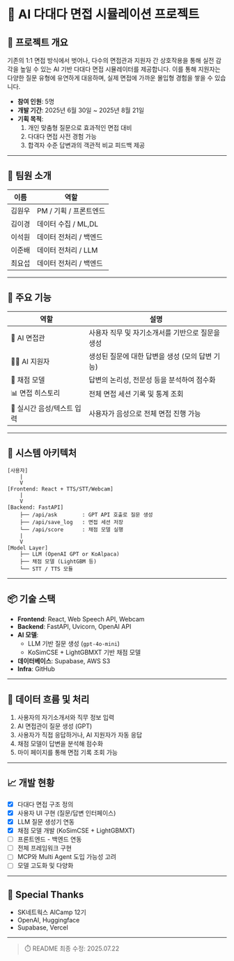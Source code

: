 # 🤖 AI 다대다 면접 시뮬레이션 프로젝트

## 📌 프로젝트 개요

기존의 1:1 면접 방식에서 벗어나, 다수의 면접관과 지원자 간 상호작용을 통해 실전 감각을 높일 수 있는 AI 기반 다대다 면접 시뮬레이터를 제공합니다. 이를 통해 지원자는 다양한 질문 유형에 유연하게 대응하며, 실제 면접에 가까운 몰입형 경험을 쌓을 수 있습니다.

- **참여 인원**: 5명  
- **개발 기간**: 2025년 6월 30일 ~ 2025년 8월 21일
- **기획 목적**:  
  1. 개인 맞춤형 질문으로 효과적인 면접 대비
  2. 다대다 면접 사전 경험 가능
  3. 합격자 수준 답변과의 객관적 비교 피드백 제공

---

## 🙋 팀원 소개

| 이름 | 역할 |
|------|------|
| 김원우 | PM / 기획 / 프론트엔드 | 
| 김이경 | 데이터 수집 / ML,DL |
| 이석원 | 데이터 전처리 / 백엔드 |
| 이준배 | 데이터 전처리 / LLM | 
| 최요섭 | 데이터 전처리 / 백엔드 | 

---

## 🧠 주요 기능

| 역할 | 설명 |
|------|------|
| 🎤 AI 면접관 | 사용자 직무 및 자기소개서를 기반으로 질문을 생성 |
| 🧑‍💼 AI 지원자 | 생성된 질문에 대한 답변을 생성 (모의 답변 기능) |
| 🧾 채점 모델 | 답변의 논리성, 전문성 등을 분석하여 점수화 |
| 📊 면접 히스토리 | 전체 면접 세션 기록 및 통계 조회 |
| 💬 실시간 음성/텍스트 입력 | 사용자가 음성으로 전체 면접 진행 가능 |

---

## 🧱 시스템 아키텍처

```
[사용자]
    |
    V
[Frontend: React + TTS/STT/Webcam] 
    |
    V
[Backend: FastAPI]
    ├── /api/ask        : GPT API 호출로 질문 생성
    ├── /api/save_log   : 면접 세션 저장
    └── /api/score      : 채점 모델 실행
    |
    V
[Model Layer]
    ├── LLM (OpenAI GPT or KoAlpaca)
    ├── 채점 모델 (LightGBM 등)
    └── STT / TTS 모듈
```

---

## 📦 기술 스택

- **Frontend**: React, Web Speech API, Webcam  
- **Backend**: FastAPI, Uvicorn, OpenAI API  
- **AI 모델**:  
  - LLM 기반 질문 생성 (`gpt-4o-mini`)  
  - KoSimCSE + LightGBMXT 기반 채점 모델  
- **데이터베이스**: Supabase, AWS S3 
- **Infra**: GitHub

---

## 🧪 데이터 흐름 및 처리

1. 사용자의 자기소개서와 직무 정보 입력  
2. AI 면접관이 질문 생성 (GPT)  
3. 사용자가 직접 응답하거나, AI 지원자가 자동 응답  
4. 채점 모델이 답변을 분석해 점수화  
5. 마이 페이지를 통해 면접 기록 조회 가능  

---

## 📈 개발 현황

- [x] 다대다 면접 구조 정의  
- [x] 사용자 UI 구현 (질문/답변 인터페이스)  
- [x] LLM 질문 생성기 연동  
- [x] 채점 모델 개발 (KoSimCSE + LightGBMXT)  
- [ ] 프론트엔드 - 백엔드 연동  
- [ ] 전체 프레임워크 구현
- [ ] MCP와 Multi Agent 도입 가능성 고려
- [ ] 모델 고도화 및 다양화

---

## 🙏 Special Thanks

- SK네트웍스 AICamp 12기  
- OpenAI, Huggingface  
- Supabase, Vercel  

---

> ⏱️ README 최종 수정: 2025.07.22  
